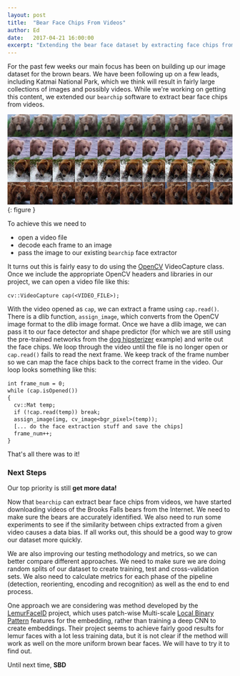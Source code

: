 ```yaml
---
layout: post
title:  "Bear Face Chips From Videos"
author: Ed
date:   2017-04-21 16:00:00
excerpt: "Extending the bear face dataset by extracting face chips from videos."
---
```

For the past few weeks our main focus has been on building up our image dataset for the brown bears. We have been following up on a few leads, including Katmai National Park, which we think will result in fairly large collections of images and possibly videos. While we're working on getting this content, we extended our `bearchip` software to extract bear face chips from videos.

![Bear Face Chips](/assets/bearid-video-chips.png){: figure }

To achieve this we need to

* open a video file
* decode each frame to an image
* pass the image to our existing `bearchip` face extractor

It turns out this is fairly easy to do using the [OpenCV](http://opencv.org/) VideoCapture class. Once we include the appropriate OpenCV headers and libraries in our project, we can open a video file like this:

```
cv::VideoCapture cap(<VIDEO_FILE>);
```

With the video opened as `cap`, we can extract a frame using `cap.read()`. There is a dlib function, `assign_image`, which converts from the OpenCV image format to the dlib image format. Once we have a dlib image, we can pass it to our face detector and shape predictor (for which we are still using the pre-trained networks from the [dog hipsterizer](https://hypraptive.github.io/2017/02/24/bear-chipsterizer.html) example) and write out the face chips. We loop through the video until the file is no longer open or `cap.read()` fails to read the next frame. We keep track of the frame number so we can map the face chips back to the correct frame in the video. Our loop looks something like this:

```
int frame_num = 0;
while (cap.isOpened())
{
  cv::Mat temp;
  if (!cap.read(temp)) break;
  assign_image(img, cv_image<bgr_pixel>(temp));
  [... do the face extraction stuff and save the chips]
  frame_num++;
}
```
That's all there was to it!

### Next Steps

Our top priority is still **get more data!**

Now that `bearchip` can extract bear face chips from videos, we have started downloading videos of the Brooks Falls bears from the Internet. We need to make sure the bears are accurately identified. We also need to run some experiments to see if the similarity between chips extracted from a given video causes a data bias. If all works out, this should be a good way to grow our dataset more quickly.

We are also improving our testing methodology and metrics, so we can better compare different approaches. We need to make sure we are doing random splits of our dataset to create training, test and cross-validation sets. We also need to calculate metrics for each phase of the pipeline (detection, reorienting, encoding and recognition) as well as the end to end process.

One approach we are considering was method developed by the  [LemurFaceID](https://bmczool.biomedcentral.com/articles/10.1186/s40850-016-0011-9) project, which uses patch-wise Multi-scale [Local Binary Pattern](https://en.wikipedia.org/wiki/Local_binary_patterns) features for the embedding, rather than training a deep CNN to create embeddings. Their project seems to achieve fairly good results for lemur faces with a lot less training data, but it is not clear if the method will work as well on the more uniform brown bear faces. We will have to try it to find out.

Until next time, **SBD**

